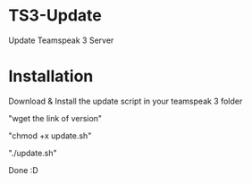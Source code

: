 # TS3-Update
Update Teamspeak 3 Server

# Installation
Download & Install the update script in your teamspeak 3 folder

"wget the link of version"

"chmod +x update.sh"

"./update.sh"

Done :D
